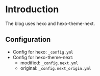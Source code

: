 # Introduction

The blog uses hexo and hexo-theme-next.

## Configuration

* Config for hexo: `_config.yml`
* Config for hexo-theme-next:
  * modified: `_config.next.yml`
  * original: `_config.next_origin.yml`
